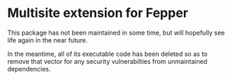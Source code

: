 # Multisite extension for Fepper

This package has not been maintained in some time, but will hopefully see life again in the near future.

In the meantime, all of its executable code has been deleted so as to remove that vector for any security vulnerabilties 
from unmaintained dependencies.
